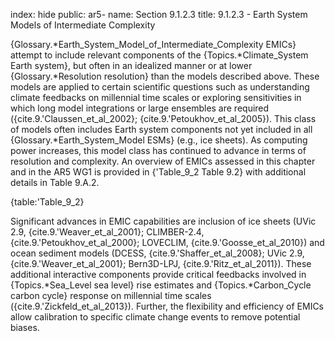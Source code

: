 index: hide
public: ar5-
name: Section 9.1.2.3
title: 9.1.2.3 - Earth System Models of Intermediate Complexity

{Glossary.*Earth_System_Model_of_Intermediate_Complexity EMICs} attempt to include relevant components of the {Topics.*Climate_System Earth system}, but often in an idealized manner or at lower {Glossary.*Resolution resolution} than the models described above. These models are applied to certain scientific questions such as understanding climate feedbacks on millennial time scales or exploring sensitivities in which long model integrations or large ensembles are required ({cite.9.'Claussen_et_al_2002}; {cite.9.'Petoukhov_et_al_2005}). This class of models often includes Earth system components not yet included in all {Glossary.*Earth_System_Model ESMs} (e.g., ice sheets). As computing power increases, this model class has continued to advance in terms of resolution and complexity. An overview of EMICs assessed in this chapter and in the AR5 WG1 is provided in {'Table_9_2 Table 9.2} with additional details in Table 9.A.2.

{table:'Table_9_2}

Significant advances in EMIC capabilities are inclusion of ice sheets (UVic 2.9, {cite.9.'Weaver_et_al_2001}; CLIMBER-2.4, {cite.9.'Petoukhov_et_al_2000}; LOVECLIM, {cite.9.'Goosse_et_al_2010}) and ocean sediment models (DCESS, {cite.9.'Shaffer_et_al_2008}; UVic 2.9, {cite.9.'Weaver_et_al_2001}; Bern3D-LPJ, {cite.9.'Ritz_et_al_2011}). These additional interactive components provide critical feedbacks involved in {Topics.*Sea_Level sea level} rise estimates and {Topics.*Carbon_Cycle carbon cycle} response on millennial time scales ({cite.9.'Zickfeld_et_al_2013}). Further, the flexibility and efficiency of EMICs allow calibration to specific climate change events to remove potential biases.
